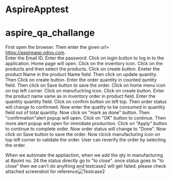# AspireApptest
# aspire_qa_challange
First open the browser.
Then enter the given url= https://aspireapp.odoo.com.              
Enter the Email ID. 
Enter  the password.
Click on login button to log in to the application.
Home page will open.
Click on the inventory icon.
Click on the products and then select the products.
Click on create button.
Eneter the product Name in the product Name field.
Then click on update quantity.
Then Click on create button.
Enter the order quantity in counted quntity field.
Then click on Save button to save the order.
Click on home menu icon on top left corner.
Click on manufuctring icon.
Click on create button.
Enter the product name same as in inventory order in product field.
Enter the quantity quantity field.
Click on confirm button on left top.
Then order status will change to confirmed.
Now enter the quatity to be consumed in quantity field out of total quantity.
Now click on "mark as done" button.
Then "confirmation"alert popup will open.
Click on "OK" button to continue.
Then more alert popup will open for immidiate production.
Click on "Apply" button to continue to complete order.
Now order status will change to "Done".
Now click on Save button to save the order.
Now clcick manufacturing icon on top left corner to validate the order.
User can reverify the order by selecting the order.




When we automate the appliaction, when we add the qty in manufacturing at #point no. 24 the status directly go to "to close". once status goes to "to close" then we can't do anything and testcase2 will get failed. please check attached screenshot for reference![Testcase2](https://user-images.githubusercontent.com/96412743/154860175-99f74d49-127c-4323-ac40-fc45f59279f7.png)

